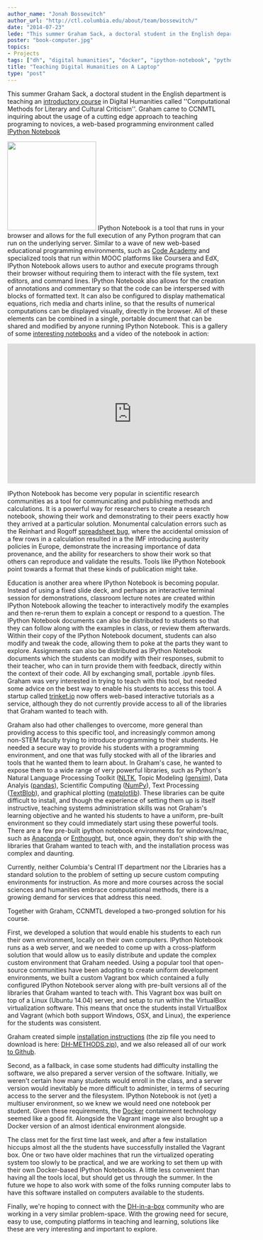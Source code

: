 ```yaml
---
author_name: "Jonah Bossewitch"
author_url: "http://ctl.columbia.edu/about/team/bossewitch/"
date: "2014-07-23"
lede: "This summer Graham Sack, a doctoral student in the English department is teaching an introductory course in Digital Humanities called ''Computational Methods for Literary and Cultural Criticism''. Together with CCNMTL, Graham developed a cutting edge approach, using a web-based programming environment called IPython Notebook, to teach programing to novices."
poster: "book-computer.jpg"
topics: 
- Projects
tags: ["dh", "digital humanities", "docker", "ipython-notebook", "python", "vagrant"]
title: "Teaching Digital Humanities on A Laptop"
type: "post"
---
```


This summer Graham Sack, a doctoral student in the English department is teaching an [introductory course](http://www.columbia.edu/cu/bulletin/uwb/subj/ENGL/S3024-20142-001/) in Digital Humanities called ''Computational Methods for Literary and Cultural Criticism''. Graham came to CCNMTL inquiring about the usage of a cutting edge approach to teaching programing to novices, a web-based programming environment called [IPython Notebook](http://ipython.org/notebook.html)

<img alt="" src="/img/assets/467px-DH_Computational_Methods.jpg" class="pull-right" style="width: 200px;" /> IPython Notebook is a tool that runs in your browser and allows for the full execution of any Python program that can run on the underlying server. Similar to a wave of new web-based educational programming environments, such as [Code Academy](http://www.codecademy.com) and specialized tools that run within MOOC  platforms like Coursera and EdX, IPython Notebook allows users to author and execute programs through their browser without requiring them to interact with the file system, text editors, and command lines. IPython Notebook also allows for the creation of annotations and commentary so that the code can be interspersed with blocks of formatted text. It can also be configured to display mathematical equations, rich media and charts inline, so that the results of numerical computations can be displayed visually, directly in the browser. All of these elements can be combined in a single, portable document that can be shared and modified by anyone running IPython Notebook. This is a gallery of some [interesting notebooks](http://+https://github.com/ipython/ipython/wiki/A-gallery-of-interesting-IPython-Notebooks#introductory-tutorials) and a video of the notebook in action:

<div class="video-display"><iframe width="560" height="315" src="https://www.youtube.com/embed/H6dLGQw9yFQ" frameborder="0" allowfullscreen></iframe></div>

IPython Notebook has become very popular in scientific research communities as a tool for communicating and publishing methods and calculations. It is a powerful way for researchers to create a research notebook, showing their work and demonstrating to their peers exactly how they arrived at a particular solution. Monumental calculation errors such as the Reinhart and Rogoff [spreadsheet bug](http://www.theguardian.com/politics/2013/apr/18/uncovered-error-george-osborne-austerity), where the accidental omission of a few rows in a calculation resulted in a the IMF introducing austerity policies in Europe, demonstrate the increasing importance of data provenance, and the ability for researchers to show their work so that others can reproduce and validate the results. Tools like IPython Notebook point towards a format that these kinds of publication might take.

Education is another area where IPython Notebook is becoming popular. Instead of using a fixed slide deck, and perhaps an interactive terminal session for demonstrations, classroom lecture notes are created within IPython Notebook allowing the teacher to interactively modify the examples and then re-rerun them to explain a concept or respond to a question. The IPython Notebook documents can also be distributed to students so that they can follow along with the examples in class, or review them afterwards. Within their copy of the IPython Notebook document, students can also modify and tweak the code, allowing them to poke at the parts they want to explore. Assignments can also be distributed as IPython Notebook documents which the students can modify with their responses, submit to their teacher, who can in turn provide them with feedback, directly within the context of their code. All by exchanging small, portable .ipynb files. Graham was very interested in trying to teach with this tool, but needed some advice on the best way to enable his students to access this tool. A startup called [trinket.io](https://trinket.io/) now offers web-based interactive tutorials as a service, although they do not currently provide access to all of the libraries that Graham wanted to teach with.

Graham also had other challenges to overcome, more general than providing access to this specific tool, and increasingly common among non-STEM faculty trying to introduce programming to their students. He needed a secure way to provide his students with a programming environment, and one that was fully stocked with all of the libraries and tools that he wanted them to learn about. In Graham's case, he wanted to expose them to a wide range of very powerful libraries, such as Python's Natural Language Processing Toolkit ([NLTK](http://www.nltk.org/), Topic Modeling ([gensim](http://radimrehurek.com/gensim/)), Data Analyis ([pandas](http://pandas.pydata.org/)), Scientific Computing ([NumPy](http://www.numpy.org/)), Text Processing ([TextBlob](http://textblob.readthedocs.org/en/dev/)), and graphical plotting ([matplotlib](http://matplotlib.org/)). These libraries can be quite difficult to install, and though the experience of setting them up is itself instructive, teaching systems administration skills was not Graham's learning objective and he wanted his students to have a uniform, pre-built environment so they could immediately start using these powerful tools. There are a few pre-built ipython notebook environments for windows/mac, such as [Anaconda](http://docs.continuum.io/anaconda/pkg-docs.html) or [Enthought](https://www.enthought.com/products/epd/free/), but, once again, they don't ship with the libraries that Graham wanted to teach with, and the installation process was complex and daunting.

Currently, neither Columbia's Central IT department nor the Libraries has a standard solution to the problem of setting up secure custom computing environments for instruction. As more and more courses across the social sciences and humanities embrace computational methods, there is a growing demand for services that address this need.

Together with Graham, CCNMTL developed a two-pronged solution for his course.

First, we developed a solution that would enable his students to each run their own environment, locally on their own computers. IPython Notebook runs as a web server, and we needed to come up with a cross-platform solution that would allow us to easily distribute and update the complex custom environment that Graham needed. Using a popular tool that open-source communities have been adopting to create uniform development environments, we built a custom Vagrant box which contained a fully configured IPython Notebook server along with pre-built versions all of the libraries that Graham wanted to teach with. This Vagrant box was built on top of a Linux (Ubuntu 14.04) server, and setup to run within the VirtualBox virtualization software. This means that once the students install VirtualBox and Vagrant (which both support Windows, OSX, and Linux), the experience for the students was consistent.

Graham created simple [installation instructions](http://ccnmtl.columbia.edu/compiled/Simplified-IPython-Installation-V2.pdf) (the zip file you need to download is here: [DH-METHODS.zip](http://ccnmtl.columbia.edu/compiled/DH-METHODS.zip)), and we also released all of our work [to Github](https://github.com/ccnmtl/ipython-notebook).

Second, as a fallback, in case some students had difficulty installing the software, we also prepared a server version of the software. Initially, we weren't certain how many students would enroll in the class, and a server version would inevitably be more difficult to administer, in terms of securing access to the server and the filesystem. IPython Notebook is not (yet) a multiuser environment, so we knew we would need one notebook per student. Given these requirements, the [Docker](http://docker.com/) containment technology seemed like a good fit. Alongside the Vagrant image we also brought up a Docker version of an almost identical environment alongside.

The class met for the first time last week, and after a few installation hiccups almost all the the students have successfully installed the Vagrant box. One or two have older machines that run the virtualized operating system too slowly to be practical, and we are working to set them up with their own Docker-based IPython Notebooks. A little less convenient than having all the tools local, but should get us through the summer. In the future we hope to also work with some of the folks running computer labs to have this software installed on computers available to the students.

Finally, we're hoping to connect with the [DH-in-a-box](http://dhbox.org/) community who are working in a very similar problem-space.  With the growing need for secure, easy to use, computing platforms in teaching and learning, solutions like these are very interesting and important to explore. 
